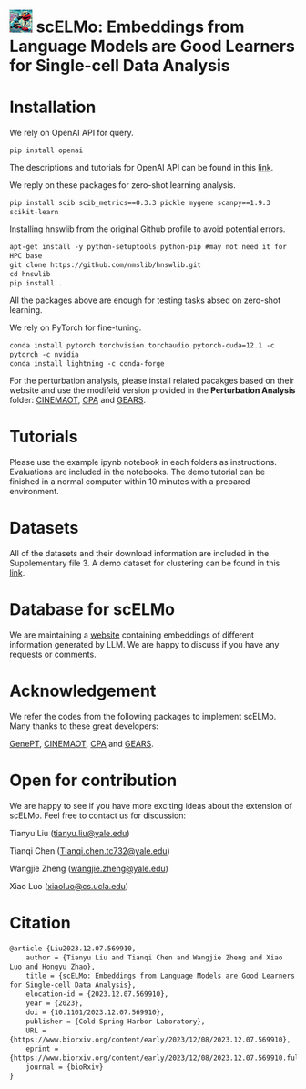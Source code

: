 # <img src="elmo dalle2.png" alt="image_description" width="40" height="40"/>   scELMo: Embeddings from Language Models are Good Learners for Single-cell Data Analysis



# Installation

We rely on OpenAI API for query.

```
pip install openai
```

The descriptions and tutorials for OpenAI API can be found in this [link](https://platform.openai.com/).

We reply on these packages for zero-shot learning analysis.

```
pip install scib scib_metrics==0.3.3 pickle mygene scanpy==1.9.3 scikit-learn
```

Installing hnswlib from the original Github profile to avoid potential errors.
```
apt-get install -y python-setuptools python-pip #may not need it for HPC base
git clone https://github.com/nmslib/hnswlib.git
cd hnswlib
pip install .
```
All the packages above are enough for testing tasks absed on zero-shot learning.

We rely on PyTorch for fine-tuning.

```
conda install pytorch torchvision torchaudio pytorch-cuda=12.1 -c pytorch -c nvidia
conda install lightning -c conda-forge
```

For the perturbation analysis, please install related pacakges based on their website and use the modifeid version provided in the **Perturbation Analysis** folder: [CINEMAOT](https://github.com/vandijklab/CINEMA-OT/tree/main), [CPA](https://github.com/theislab/cpa) and [GEARS](https://github.com/snap-stanford/GEARS/tree/master).

# Tutorials

Please use the example ipynb notebook in each folders as instructions. Evaluations are included in the notebooks. The demo tutorial can be finished in a normal computer within 10 minutes with a prepared environment.

# Datasets

All of the datasets and their download information are included in the Supplementary file 3. A demo dataset for clustering can be found in this [link](https://drive.google.com/file/d/1hHVutJ3tsAhkhTJ-wCNe9OfXubw2m2gN/view?usp=sharing).

# Database for scELMo

We are maintaining a [website](https://sites.google.com/yale.edu/scelmolib) containing embeddings of different information generated by LLM. We are happy to discuss if you have any requests or comments.

# Acknowledgement

We refer the codes from the following packages to implement scELMo. Many thanks to these great developers:

[GenePT](https://github.com/yiqunchen/GenePT), [CINEMAOT](https://github.com/vandijklab/CINEMA-OT/tree/main), [CPA](https://github.com/theislab/cpa) and [GEARS](https://github.com/snap-stanford/GEARS/tree/master).

# Open for contribution

We are happy to see if you have more exciting ideas about the extension of scELMo. Feel free to contact us for discussion:

Tianyu Liu (tianyu.liu@yale.edu)

Tianqi Chen (Tianqi.chen.tc732@yale.edu)

Wangjie Zheng (wangjie.zheng@yale.edu)

Xiao Luo (xiaoluo@cs.ucla.edu)

# Citation
```
@article {Liu2023.12.07.569910,
	author = {Tianyu Liu and Tianqi Chen and Wangjie Zheng and Xiao Luo and Hongyu Zhao},
	title = {scELMo: Embeddings from Language Models are Good Learners for Single-cell Data Analysis},
	elocation-id = {2023.12.07.569910},
	year = {2023},
	doi = {10.1101/2023.12.07.569910},
	publisher = {Cold Spring Harbor Laboratory},
	URL = {https://www.biorxiv.org/content/early/2023/12/08/2023.12.07.569910},
	eprint = {https://www.biorxiv.org/content/early/2023/12/08/2023.12.07.569910.full.pdf},
	journal = {bioRxiv}
}
```
